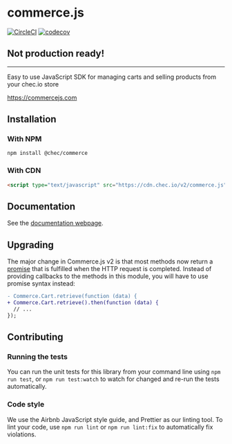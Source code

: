 # commerce.js

[![CircleCI](https://circleci.com/gh/chec/commerce.js.svg?style=svg)](https://circleci.com/gh/chec/commerce.js)
[![codecov](https://codecov.io/gh/chec/commerce.js/branch/master/graph/badge.svg)](https://codecov.io/gh/chec/commerce.js)

## Not production ready!

---

Easy to use JavaScript SDK for managing carts and selling products from your chec.io store

https://commercejs.com

## Installation

### With NPM

`npm install @chec/commerce`

### With CDN

```html
<script type="text/javascript" src="https://cdn.chec.io/v2/commerce.js"></script>
```

## Documentation

See the [documentation webpage](https://commercejs.com/docs).

## Upgrading

The major change in Commerce.js v2 is that most methods now return a 
[promise](https://developer.mozilla.org/en-US/docs/Web/JavaScript/Reference/Global_Objects/Promise) that is fulfilled 
when the HTTP request is completed. Instead of providing callbacks to the methods in this module, you will have to use 
promise syntax instead:

```diff
- Commerce.Cart.retrieve(function (data) {
+ Commerce.Cart.retrieve().then(function (data) { 
  // ...
});
```

## Contributing

### Running the tests

You can run the unit tests for this library from your command line using `npm run test`, or `npm run test:watch`
to watch for changed and re-run the tests automatically.

### Code style

We use the Airbnb JavaScript style guide, and Prettier as our linting tool. To lint your code, use `npm run lint`
or `npm run lint:fix` to automatically fix violations.
